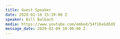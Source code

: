 ```yaml
---
title: Guest Speaker
date: 2020-02-10 15:39:00 Z
speaker: Bill Balbach
media: https://www.youtube.com/embed/54f16xGdEdQ
message_date: 2020-02-09 10:00:00 Z
---
```


